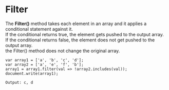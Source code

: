<div>
  <h1>Filter</h1>
  <p>The <b>Filter()</b> method takes each element in an array and it applies a conditional statement against it.
  <br/>If the conditional returns true, the element gets pushed to the output array.
  <br/>If the conditional returns false, the element does not get pushed to the output array.
  <br/>the Filter() method does not change the original array.</p>
</div>

```
var array1 = ['a', 'b', 'c', 'd'];
var array2 = ['a', 'e', 'f', 'b'];
array1 = array1.filter(val => !array2.includes(val));
document.write(array1); 

Output: c, d
```

  
